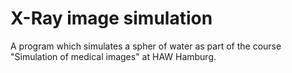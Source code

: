 # X-Ray image simulation
A program which simulates a spher of water as part of the course "Simulation of medical images" at HAW Hamburg.
